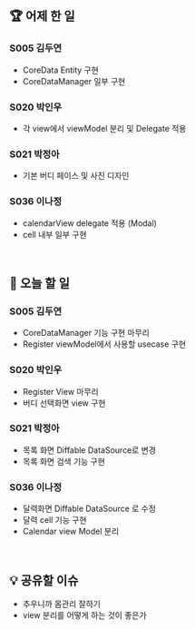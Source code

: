 ## 🏆 어제 한 일

### S005 김두연

- CoreData Entity 구현
- CoreDataManager 일부 구현

### S020 박인우

- 각 view에서 viewModel 분리 및 Delegate 적용 

### S021 박정아

- 기본 버디 페이스 및 사진 디자인

### S036 이나정

- calendarView delegate 적용 (Modal)
- cell 내부 일부 구현

<br/>

## 🎯 오늘 할 일

### S005 김두연

- CoreDataManager 기능 구현 마무리
- Register viewModel에서 사용할 usecase 구현

### S020 박인우

- Register View 마무리
- 버디 선택화면 view 구현

### S021 박정아

- 목록 화면 Diffable DataSource로 변경
- 목록 화면 검색 기능 구현

### S036 이나정

- 달력화면 Diffable DataSource 로 수정
- 달력 cell 기능 구현
- Calendar view Model 분리

<br/>

## 💡 공유할 이슈

- 추우니까 몸관리 잘하기
- view 분리를 어떻게 하는 것이 좋은가